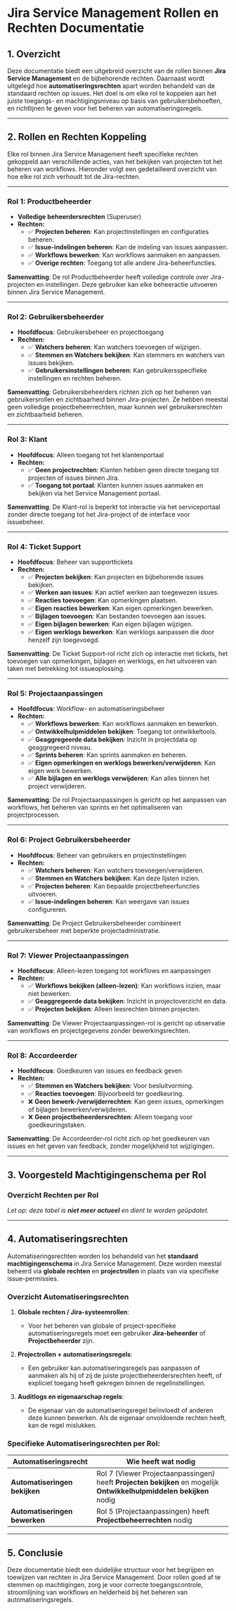 # **Jira Service Management Rollen en Rechten Documentatie**

## **1. Overzicht**

Deze documentatie biedt een uitgebreid overzicht van de rollen binnen **Jira Service Management** en de bijbehorende rechten. Daarnaast wordt uitgelegd hoe **automatiseringsrechten** apart worden behandeld van de standaard rechten op issues. Het doel is om elke rol te koppelen aan het juiste toegangs- en machtigingsniveau op basis van gebruikersbehoeften, en richtlijnen te geven voor het beheren van automatiseringsregels.

---

## **2. Rollen en Rechten Koppeling**

Elke rol binnen Jira Service Management heeft specifieke rechten gekoppeld aan verschillende acties, van het bekijken van projecten tot het beheren van workflows. Hieronder volgt een gedetailleerd overzicht van hoe elke rol zich verhoudt tot de Jira-rechten.

---

### **Rol 1: Productbeheerder**

- **Volledige beheerdersrechten** (Superuser)
- **Rechten:**
  - ✅ **Projecten beheren**: Kan projectinstellingen en configuraties beheren.
  - ✅ **Issue-indelingen beheren**: Kan de indeling van issues aanpassen.
  - ✅ **Workflows bewerken**: Kan workflows aanmaken en aanpassen.
  - ✅ **Overige rechten**: Toegang tot alle andere Jira-beheerfuncties.
  
**Samenvatting**: De rol Productbeheerder heeft volledige controle over Jira-projecten en instellingen. Deze gebruiker kan elke beheeractie uitvoeren binnen Jira Service Management.

---

### **Rol 2: Gebruikersbeheerder**

- **Hoofdfocus**: Gebruikersbeheer en projecttoegang
- **Rechten:**
  - ✅ **Watchers beheren**: Kan watchers toevoegen of wijzigen.
  - ✅ **Stemmen en Watchers bekijken**: Kan stemmers en watchers van issues bekijken.
  - ✅ **Gebruikersinstellingen beheren**: Kan gebruikersspecifieke instellingen en rechten beheren.

**Samenvatting**: Gebruikersbeheerders richten zich op het beheren van gebruikersrollen en zichtbaarheid binnen Jira-projecten. Ze hebben meestal geen volledige projectbeheerrechten, maar kunnen wel gebruikersrechten en zichtbaarheid beheren.

---

### **Rol 3: Klant**

- **Hoofdfocus**: Alleen toegang tot het klantenportaal
- **Rechten:**
  - ✅ **Geen projectrechten**: Klanten hebben geen directe toegang tot projecten of issues binnen Jira.
  - ✅ **Toegang tot portaal**: Klanten kunnen issues aanmaken en bekijken via het Service Management portaal.

**Samenvatting**: De Klant-rol is beperkt tot interactie via het serviceportaal zonder directe toegang tot het Jira-project of de interface voor issuebeheer.

---

### **Rol 4: Ticket Support**

- **Hoofdfocus**: Beheer van supporttickets
- **Rechten:**
  - ✅ **Projecten bekijken**: Kan projecten en bijbehorende issues bekijken.
  - ✅ **Werken aan issues**: Kan actief werken aan toegewezen issues.
  - ✅ **Reacties toevoegen**: Kan opmerkingen plaatsen.
  - ✅ **Eigen reacties bewerken**: Kan eigen opmerkingen bewerken.
  - ✅ **Bijlagen toevoegen**: Kan bestanden toevoegen aan issues.
  - ✅ **Eigen bijlagen bewerken**: Kan eigen bijlagen wijzigen.
  - ✅ **Eigen werklogs bewerken**: Kan werklogs aanpassen die door henzelf zijn toegevoegd.

**Samenvatting**: De Ticket Support-rol richt zich op interactie met tickets, het toevoegen van opmerkingen, bijlagen en werklogs, en het uitvoeren van taken met betrekking tot issueoplossing.

---

### **Rol 5: Projectaanpassingen**

- **Hoofdfocus**: Workflow- en automatiseringsbeheer
- **Rechten:**
  - ✅ **Workflows bewerken**: Kan workflows aanmaken en bewerken.
  - ✅ **Ontwikkelhulpmiddelen bekijken**: Toegang tot ontwikkeltools.
  - ✅ **Geaggregeerde data bekijken**: Inzicht in projectdata op geaggregeerd niveau.
  - ✅ **Sprints beheren**: Kan sprints aanmaken en beheren.
  - ✅ **Eigen opmerkingen en werklogs bewerken/verwijderen**: Kan eigen werk bewerken.
  - ✅ **Alle bijlagen en werklogs verwijderen**: Kan alles binnen het project verwijderen.

**Samenvatting**: De rol Projectaanpassingen is gericht op het aanpassen van workflows, het beheren van sprints en het optimaliseren van projectprocessen.

---

### **Rol 6: Project Gebruikersbeheerder**

- **Hoofdfocus**: Beheer van gebruikers en projectinstellingen
- **Rechten:**
  - ✅ **Watchers beheren**: Kan watchers toevoegen/verwijderen.
  - ✅ **Stemmen en Watchers bekijken**: Kan deze lijsten inzien.
  - ✅ **Projecten beheren**: Kan bepaalde projectbeheerfuncties uitvoeren.
  - ✅ **Issue-indelingen beheren**: Kan weergave van issues configureren.

**Samenvatting**: De Project Gebruikersbeheerder combineert gebruikersbeheer met beperkte projectadministratie.

---

### **Rol 7: Viewer Projectaanpassingen**

- **Hoofdfocus**: Alleen-lezen toegang tot workflows en aanpassingen
- **Rechten:**
  - ✅ **Workflows bekijken (alleen-lezen)**: Kan workflows inzien, maar niet bewerken.
  - ✅ **Geaggregeerde data bekijken**: Inzicht in projectoverzicht en data.
  - ✅ **Projecten bekijken**: Alleen leesrechten binnen projecten.

**Samenvatting**: De Viewer Projectaanpassingen-rol is gericht op observatie van workflows en projectgegevens zonder bewerkingsrechten.

---

### **Rol 8: Accordeerder**

- **Hoofdfocus**: Goedkeuren van issues en feedback geven
- **Rechten:**
  - ✅ **Stemmen en Watchers bekijken**: Voor besluitvorming.
  - ✅ **Reacties toevoegen**: Bijvoorbeeld ter goedkeuring.
  - ❌ **Geen bewerk-/verwijderrechten**: Kan geen issues, opmerkingen of bijlagen bewerken/verwijderen.
  - ❌ **Geen projectbeheerdersrechten**: Alleen toegang voor goedkeuringstaken.

**Samenvatting**: De Accordeerder-rol richt zich op het goedkeuren van issues en het geven van feedback, zonder mogelijkheid tot wijzigingen.

---

## **3. Voorgesteld Machtigingenschema per Rol**

### **Overzicht Rechten per Rol**

*Let op: deze tabel is **niet meer actueel** en dient te worden geüpdatet.*

---

## **4. Automatiseringsrechten**

Automatiseringsrechten worden los behandeld van het **standaard machtigingenschema** in Jira Service Management. Deze worden meestal beheerd via **globale rechten** en **projectrollen** in plaats van via specifieke issue-permissies.

### **Overzicht Automatiseringsrechten**

1. **Globale rechten / Jira-systeemrollen**:
   - Voor het beheren van globale of project-specifieke automatiseringsregels moet een gebruiker **Jira-beheerder** of **Projectbeheerder** zijn.

2. **Projectrollen + automatiseringsregels**:
   - Een gebruiker kan automatiseringsregels pas aanpassen of aanmaken als hij of zij de juiste projectbeheerdersrechten heeft, of expliciet toegang heeft gekregen binnen de regelinstellingen.

3. **Auditlogs en eigenaarschap regels**:
   - De eigenaar van de automatiseringsregel beïnvloedt of anderen deze kunnen bewerken. Als de eigenaar onvoldoende rechten heeft, kan de regel mislukken.

### **Specifieke Automatiseringsrechten per Rol**:

| **Automatiseringsrecht**   | **Wie heeft wat nodig**                                |
|-----------------------------|--------------------------------------------------------|
| **Automatiseringen bekijken** | Rol 7 (Viewer Projectaanpassingen) heeft **Projecten bekijken** en mogelijk **Ontwikkelhulpmiddelen bekijken** nodig |
| **Automatiseringen bewerken** | Rol 5 (Projectaanpassingen) heeft **Projectbeheerrechten** nodig |

---

## **5. Conclusie**

Deze documentatie biedt een duidelijke structuur voor het begrijpen en toewijzen van rechten in Jira Service Management. Door rollen goed af te stemmen op machtigingen, zorg je voor correcte toegangscontrole, stroomlijning van workflows en helderheid bij het beheren van automatiseringsregels.
